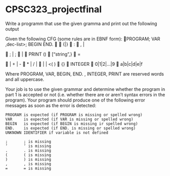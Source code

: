 # CPSC323_projectfinal
Write a programm that use the given gramma and print out the following output

Given the following CFG (some rules are in EBNF form):
<start> PROGRAM<pname>; VAR ,dec-list>; BEGIN <stat-list> END.
<pname>      <id>
<id>         <letter>{<letter>|<digit>}
<dec-list>   <dec> : <type>
<dec>        <id>, <dec> | <id>

<stat-list>  <stat>; | <stat>; <stat-list>
<stat>       <print> | <assign>
<print>      PRINT (<output>)
<output>     [“string”,} <id>
<assign>     <id> = <expr>

<expr>       <term> | <expr> + <term> | <expr> - <term>
<term>       <term> * <factor> | <term> / <factor> | <factor>
<factor>     <id> | <number> | <( <expr> )
<number>     <digit>{<digit>}
<type>       INTEGER
<digit>      0|1|2|…|9
<letter>     a|b|c|d|e|f

Where PROGRAM, VAR, BEGIN, END. , INTEGER, PRINT are reserved words   and all uppercase.

Your job is to use the given grammar and determine whether the program in part 1 is accepted or not (i.e. whether there are or aren’t syntax errors in the program).  Your program should produce one of the following error messages as soon as the error is detected:

	PROGRAM is expected (if PROGRAM is missing or spelled wrong)
	VAR     is expected (if VAR is missing or spelled wrong)
	BEGIN   is expected (if BEGIN is missing ir spelled wrong)
	END.    is expected (if END. is missing or spelled wrong)
	UNKNOWN IDENTIFIER if variable is not defined

	;       ; is missing
	‘       ‘ is missing
	.       . is missing
	(       ( is missing
	)       ) is missing
	,       , is missing
	=       = is missing
